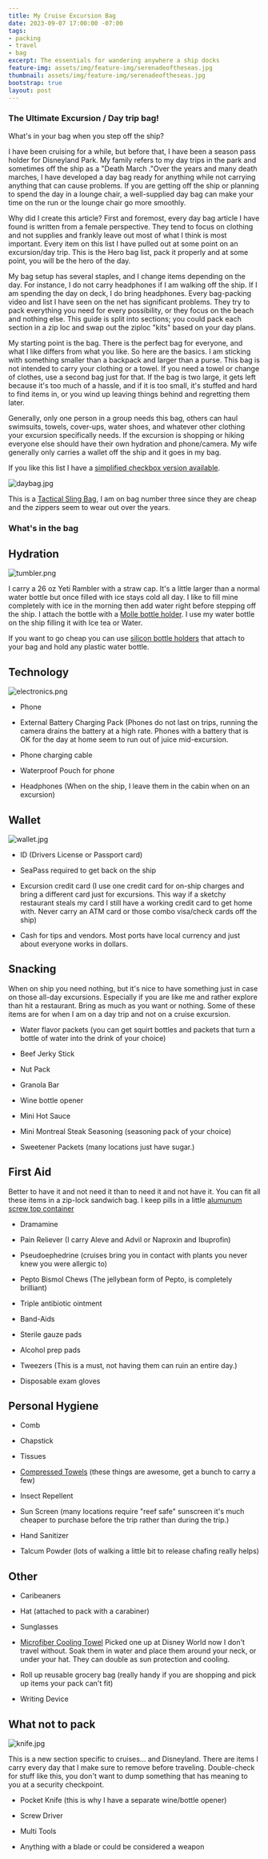 ```yaml
---
title: My Cruise Excursion Bag
date: 2023-09-07 17:00:00 -07:00
tags:
- packing
- travel
- bag
excerpt: The essentials for wandering anywhere a ship docks
feature-img: assets/img/feature-img/serenadeoftheseas.jpg
thumbnail: assets/img/feature-img/serenadeoftheseas.jpg
bootstrap: true
layout: post
---
```


### The Ultimate Excursion / Day trip bag!

What's in your bag when you step off the ship?

I have been cruising for a while, but before that, I have been a season pass holder for Disneyland Park.  My family refers to my day trips in the park and sometimes off the ship as a "Death March  ."Over the years and many death marches, I have developed a day bag ready for anything while not carrying anything that can cause problems.  If you are getting off the ship or planning to spend the day in a lounge chair, a well-supplied day bag can make your time on the run or the lounge chair go more smoothly.

Why did I create this article?  First and foremost, every day bag article I have found is written from a female perspective.  They tend to focus on clothing and not supplies and frankly leave out most of what I think is most important.  Every item on this list I have pulled out at some point on an excursion/day trip.  This is the Hero bag list, pack it properly and at some point, you will be the hero of the day.

My bag setup has several staples, and I change items depending on the day.  For instance, I do not carry headphones if I am walking off the ship.  If I am spending the day on deck, I do bring headphones.  Every bag-packing video and list I have seen on the net has significant problems.  They try to pack everything you need for every possibility, or they focus on the beach and nothing else.  This guide is split into sections; you could pack each section in a zip loc and swap out the ziploc "kits" based on your day plans.

My starting point is the bag.  There is the perfect bag for everyone, and what I like differs from what you like.  So here are the basics.  I am sticking with something smaller than a backpack and larger than a purse.  This bag is not intended to carry your clothing or a towel.  If you need a towel or change of clothes, use a second bag just for that.  If the bag is two large, it gets left because it's too much of a hassle, and if it is too small, it's stuffed and hard to find items in, or you wind up leaving things behind and regretting them later.

Generally, only one person in a group needs this bag, others can haul swimsuits, towels, cover-ups, water shoes, and whatever other clothing your excursion specifically needs.  If the excursion is shopping or hiking everyone else should have their own hydration and phone/camera.  My wife generally only carries a wallet off the ship and it goes in my bag.

If you like this list I have a [simplified checkbox version available](https://mikehathaway.com/portfolio/day-trip-bag-checklist).

![daybag.jpg](/uploads/daybag.jpg)

This is a [Tactical Sling Bag]((https://www.amazon.com/Tactical-Military-Shoulder-Backpack-Everyday/dp/B0BRR6N3TY/ref=sr_1_7?crid=OM3HI3MS7KNR&keywords=tactical\+diaper\+bag&qid=1694400020&sprefix=tactical\+diaper%2Caps%2C159&sr=8-7)), I am on bag number three since they are cheap and the zippers seem to wear out over the years.

### What's in the bag

## Hydration

![tumbler.png](/uploads/tumbler.png)

I carry a 26 oz Yeti Rambler with a straw cap.  It's a little larger than a normal water bottle but once filled with ice stays cold all day.  I like to fill mine completely with ice in the morning then add water right before stepping off the ship.  I attach the bottle with a [Molle bottle holder](https://www.amazon.com/WICKTICK-Adjustable-Tactical-Outdoor-Backpack/dp/B0C4KM31CZ/ref=sr_1_54?crid=2MXY3HGIXG51Z&keywords=tactical%2Bbottle%2Bholder&qid=1694402561&sprefix=tactical%2Bbottle%2Bholder%2Caps%2C186&sr=8-54&th=1).
I use my water bottle on the ship filling it with Ice tea or Water.

If you want to go cheap you can use [silicon bottle holders](https://www.amazon.com/Silicone-Carrier-Keychain-Outdoor-Activities/dp/B07W1NQQKD/ref=sr_1_3?crid=1FKWXAQHRSLH&keywords=rubber\+lanyard\+bottle\+holder&qid=1694402641&sprefix=rubber\+lanyard\+bottle\+hold%2Caps%2C157&sr=8-3) that attach to your bag and hold any plastic water bottle.

## Technology

![electronics.png](/uploads/electronics.png)

* Phone

* External Battery Charging Pack (Phones do not last on trips, running the camera drains the battery at a high rate.  Phones with a battery that is OK for the day at home seem to run out of juice mid-excursion.

* Phone charging cable

* Waterproof Pouch for phone

* Headphones (When on the ship, I leave them in the cabin when on an excursion)

## Wallet

![wallet.jpg](/uploads/wallet.jpg)

* ID (Drivers License or Passport card)

* SeaPass required to get back on the ship

* Excursion credit card (I use one credit card for on-ship charges and bring a different card just for excursions.  This way if a sketchy restaurant steals my card I still have a working credit card to get home with.  Never carry an ATM card or those combo visa/check cards off the ship)

* Cash for tips and vendors.  Most ports have local currency and just about everyone works in dollars.

## Snacking

When on ship you need nothing, but it's nice to have something just in case on those all-day excursions.  Especially if you are like me and rather explore than hit a restaurant.  Bring as much as you want or nothing.  Some of these items are for when I am on a day trip and not on a cruise excursion.

* Water flavor packets (you can get squirt bottles and packets that turn a bottle of water into the drink of your choice)

* Beef Jerky Stick

* Nut Pack

* Granola Bar

* Wine bottle opener

* Mini Hot Sauce

* Mini Montreal Steak Seasoning (seasoning pack of your choice)

* Sweetener Packets (many locations just have sugar.)

## First Aid

Better to have it and not need it than to need it and not have it.  You can fit all these items in a zip-lock sandwich bag.  I keep pills in a little [alumunum screw top container](https://www.amazon.com/Hulless-Aluminum-Refillable-Containers-Container/dp/B072MC3K86/ref=sr_1_2?crid=3JUWN1483R5KW&keywords=small\+aluminum\+tins\+with\+screw\+lids&qid=1694406204&sprefix=small\+aluminum\+tins\+with\+screw\+lids%2Caps%2C152&sr=8-2)

* Dramamine

* Pain Reliever (I carry Aleve and Advil or Naproxin and Ibuprofin)

* Pseudoephedrine (cruises bring you in contact with plants you never knew you were allergic to)

* Pepto Bismol Chews (The jellybean form of Pepto, is completely brilliant)

* Triple antibiotic ointment

* Band-Aids

* Sterile gauze pads

* Alcohol prep pads

* Tweezers (This is a must, not having them can ruin an entire day.)

* Disposable exam gloves

## Personal Hygiene

* Comb

* Chapstick

* Tissues

* [Compressed Towels](https://www.amazon.com/gp/product/B0741519LR/ref=ppx_yo_dt_b_asin_title_o00_s00?ie=UTF8&th=1) (these things are awesome, get a bunch to carry a few)

* Insect Repellent

* Sun Screen (many locations require "reef safe" sunscreen it's much cheaper to purchase before the trip rather than during the trip.)

* Hand Sanitizer

* Talcum Powder (lots of walking a little bit to release chafing really helps)

## Other

* Caribeaners

* Hat (attached to pack with a carabiner)

* Sunglasses

* [Microfiber Cooling Towel](https://www.amazon.com/YQXCC-Cooling-Microfiber-Camping-Football/dp/B082HNFVVZ/ref=sxin_16_pa_sp_search_thematic_sspa?content-id=amzn1.sym.1c86ab1a-a73c-4131-85f1-15bd92ae152d%3Aamzn1.sym.1c86ab1a-a73c-4131-85f1-15bd92ae152d&crid=2E2LCYE03X1BN&cv_ct_cx=Microfiber%2Bcooling%2Btowel&keywords=Microfiber%2Bcooling%2Btowel&pd_rd_i=B082HNFVVZ&pd_rd_r=e52c384a-c27a-4555-83f9-b0eb106cad46&pd_rd_w=QHAYp&pd_rd_wg=XajnB&pf_rd_p=1c86ab1a-a73c-4131-85f1-15bd92ae152d&pf_rd_r=7GBKP1M4MFMP3YPGY37W&qid=1694407143&sbo=RZvfv%2F%2FHxDF%2BO5021pAnSA%3D%3D&sprefix=microfiber%2Bcooling%2Btowel%2Caps%2C163&sr=1-2-364cf978-ce2a-480a-9bb0-bdb96faa0f61-spons&sp_csd=d2lkZ2V0TmFtZT1zcF9zZWFyY2hfdGhlbWF0aWM&th=1) Picked one up at Disney World now I don't travel without.  Soak them in water and place them around your neck, or under your hat.  They can double as sun protection and cooling.

* Roll up reusable grocery bag (really handy if you are shopping and pick up items your pack can't fit)

* Writing Device

## What not to pack

![knife.jpg](/uploads/knife.jpg)

This is a new section specific to cruises... and Disneyland.  There are items I carry every day that I make sure to remove before traveling.  Double-check for stuff like this, you don't want to dump something that has meaning to you at a security checkpoint.

* Pocket Knife (this is why I have a separate wine/bottle opener)

* Screw Driver

* Multi Tools

* Anything with a blade or could be considered a weapon